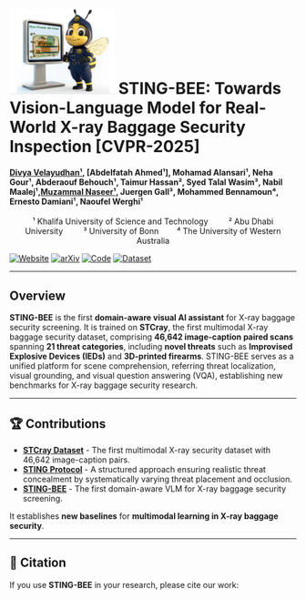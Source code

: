 # <img src="./images/logo.jpeg" height="150"> STING-BEE: Towards Vision-Language Model for Real-World X-ray Baggage Security Inspection [CVPR-2025]

#### **[Divya Velayudhan¹](https://www.linkedin.com/in/divya-velayudhan-958052175), [Abdelfatah Ahmed¹], Mohamad Alansari¹, Neha Gour¹, Abderaouf Behouch¹, Taimur Hassan², Syed Talal Wasim³, Nabil Maalej¹,[Muzammal Naseer¹](https://muzammal-naseer.com/), Juergen Gall³, Mohammed Bennamoun⁴, Ernesto Damiani¹, Naoufel Werghi¹**  
  

<p align="center">
  ¹ Khalifa University of Science and Technology &emsp;&emsp;
  ² Abu Dhabi University&emsp; &emsp;
  ³ University of Bonn&emsp;&emsp;
  ⁴ The University of Western Australia
</p>

[![Website](https://img.shields.io/badge/STING--BEE-Website-87CEEB)](https://divs1159.github.io/STING-BEE/) [![arXiv](https://img.shields.io/badge/arXiv-Paper-B31B1B)](https://arxiv.org/)  [![Code](https://img.shields.io/badge/GitHub-Code-181717?logo=github)](https://github.com/Divs1159/STING-BEE) [![Dataset](https://img.shields.io/badge/STCray-Dataset-228B22)](YOUR_DATASET_LINK_HERE) 

---

## Overview  

**STING-BEE** is the first **domain-aware visual AI assistant** for X-ray baggage security screening. It is trained on **STCray**, the first multimodal X-ray baggage security dataset, comprising **46,642 image-caption paired scans** spanning **21 threat categories**, including **novel threats** such as **Improvised Explosive Devices (IEDs)** and **3D-printed firearms**. STING-BEE serves as a unified platform for scene comprehension, referring threat localization, visual grounding, and visual question answering (VQA), establishing new benchmarks for X-ray baggage security research.  

---

## **🏆 Contributions**  

- [**STCray Dataset**](#stcray-dataset) - The first multimodal X-ray security dataset with 46,642 image-caption pairs.
- [**STING Protocol**](#sting-protocol) - A structured approach ensuring realistic threat concealment by systematically varying threat placement and occlusion. 
- [**STING-BEE**](#sting-bee-model) - The first domain-aware VLM for X-ray baggage security screening. 

It establishes **new baselines** for **multimodal learning in X-ray baggage security**.  

---

## **📄 Citation**  

If you use **STING-BEE** in your research, please cite our work:  
